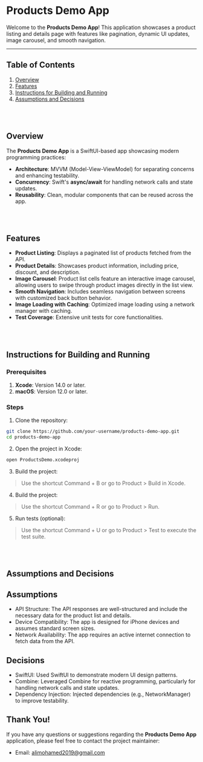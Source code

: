 
# Products Demo App

Welcome to the **Products Demo App**! This application showcases a product listing and details page with features like pagination, dynamic UI updates, image carousel, and smooth navigation.



---



## Table of Contents
1. [Overview](#overview)
2. [Features](#features)
3. [Instructions for Building and Running](#instructions-for-building-and-running)
4. [Assumptions and Decisions](#assumptions-and-decisions)

<br>
<br>


## Overview
The **Products Demo App** is a SwiftUI-based app showcasing modern programming practices:
- **Architecture**: MVVM (Model-View-ViewModel) for separating concerns and enhancing testability.
- **Concurrency**: Swift's **async/await** for handling network calls and state updates.
- **Reusability**: Clean, modular components that can be reused across the app.

<br>
<br>


## Features
- **Product Listing**: Displays a paginated list of products fetched from the API.
- **Product Details**: Showcases product information, including price, discount, and description.
- **Image Carousel**: Product list cells feature an interactive image carousel, allowing users to swipe through product images directly in the list view.
- **Smooth Navigation**: Includes seamless navigation between screens with customized back button behavior.
- **Image Loading with Caching**: Optimized image loading using a network manager with caching.
- **Test Coverage**: Extensive unit tests for core functionalities.
 
<br>
<br>


## Instructions for Building and Running

### Prerequisites
1. **Xcode**: Version 14.0 or later.
2. **macOS**: Version 12.0 or later.

### Steps
1. Clone the repository:
```bash
git clone https://github.com/your-username/products-demo-app.git
cd products-demo-app
```

2. Open the project in Xcode:
```bash
open ProductsDemo.xcodeproj
```

3. Build the project: 
> Use the shortcut Command + B or go to Product > Build in Xcode.

4. Build the project: 
> Use the shortcut Command + R or go to Product > Run.

5. Run tests (optional):
> Use the shortcut Command + U or go to Product > Test to execute the test suite.

<br>
<br>

## Assumptions and Decisions

## Assumptions
- API Structure: The API responses are well-structured and include the necessary data for the product list and details.
- Device Compatibility: The app is designed for iPhone devices and assumes standard screen sizes.
- Network Availability: The app requires an active internet connection to fetch data from the API.

## Decisions
- SwiftUI: Used SwiftUI to demonstrate modern UI design patterns.
- Combine: Leveraged Combine for reactive programming, particularly for handling network calls and state updates.
- Dependency Injection: Injected dependencies (e.g., NetworkManager) to improve testability.


## Thank You!

If you have any questions or suggestions regarding the **Products Demo App** application, please feel free to contact the project maintainer:
- Email: alimohamed2019@gmail.com

<br>
<br>
